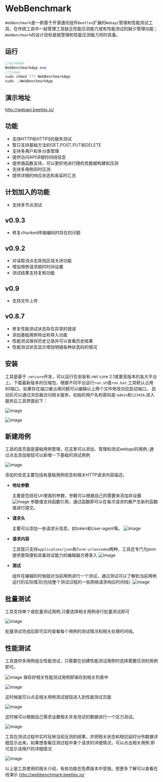 # WebBenchmark
`WebBenchmark`是一款基于开源通讯组件`Beetlex`扩展的`Webapi`管理和性能测试工具，在传统工具中一般管理工具缺乏性能压测能力或有性能测试的缺少管理功能；`WebBenchmark`的设计目标是就管理和性能压测能力同时具备。
## 运行
``` csharp
//windows
WebBenchmarkApp.exe
//linux
sudo chmod 777 WebBenchmarkApp
sudo ./WebBenchmarkApp
```
## 演示地址
http://webapi.beetlex.io/
## 功能
- 支持HTTP和HTTPS的服务测试
- 暂只支持基础方法的GET,POST,PUT和DELETE
- 支持多用户和多分类管理
- 提供访问API详细时间线信息
- 提供值函数支持，可以更好地进行随机性数据构建和压测
- 支持多用例同时压测
- 提供详细的响应状态和各延时汇总
## 计划加入的功能
- 支持多节点测试

## v0.9.3
- 修复chunked传输编码时存在的问题
## v0.9.2
- 对话取消点击其他区域关闭功能
- 增加用例请求超时时间设置
- 测试结果支持复制功能
## v0.9
- 支持文件上传
## v0.8.7
- 修复性能测试状态存在异常的错误
- 添加基础用例导出和导入功能
- 性能测试保存历史记录并可以查看历史结果
- 性能测试状态显示增加明细各种状态码的情况

## 安装
工具是基于`.netcore`开发，可以运行在安装有.net core 2.1或更高版本的各大平台上。下载最新版本的压缩包，根据不同平台运行`run.sh`或`run.bat`.工具默认占用80端口，如果存在端口被占用问题可以编辑以上两个文件修改对应启动端口。
启动后可以通过浏览器访问相关服务，初始的用户名和密码是:`admin`和`123456`.进入服务后工具界面如下：


![image](https://user-images.githubusercontent.com/2564178/86763474-f0197f00-c079-11ea-88ff-38a85ff279a4.png)


![image](https://user-images.githubusercontent.com/2564178/86763543-fc054100-c079-11ea-9e31-9e441d47678a.png)

## 新建用例
工具的首页面是基础用例管理，在这里可以添加、管理和测试webapi的用例 ;通过点击添加按钮可以新增一下基础的测试用例 

![image](https://user-images.githubusercontent.com/2564178/86766720-826f5200-c07d-11ea-8c26-127fe6758bee.png)

添加的信息主要包括有基础用例信息和相关HTTP请求内容描述。
- **地址参数**
 
  主要是包括在Url里面的参数，参数可以根据自己的需要来添加并设置.
![image](https://user-images.githubusercontent.com/2564178/86766744-8d29e700-c07d-11ea-912a-8788200128fd.png)
参数值支持函数引用，通过函数即可以在每次请求的都产生新的函数值进行提交。

- **请求头**

  主要可以添加一些请求头信息，如token和User-agent等。
![image](https://user-images.githubusercontent.com/2564178/86766770-961ab880-c07d-11ea-8c59-189ac3c11358.png)
  
- **请求内容**

  工具暂只支持`application/json`和`form-urlencoded`两种，工具还专门为json提供更简便和具备验证能力的编辑器方便录入
![image](https://user-images.githubusercontent.com/2564178/86766796-9fa42080-c07d-11ea-9bbe-459599c7edb2.png)

- **测试**

  组件在编辑的时候就对当前用例进行一个测试，通过测试可以了解到当前用例运行的实际情况(包括整个测试过程的一些网络请求响应时间线).
![image](https://user-images.githubusercontent.com/2564178/86766835-aaf74c00-c07d-11ea-8b1b-165bc9b5f3d7.png)


## 批量测试
工具支持单个或批量测试用例,只要选择相关用例进行批量测试即可

![image](https://user-images.githubusercontent.com/2564178/86766860-b34f8700-c07d-11ea-9c8d-fd92ef3a8f71.png)

批量测试完成后即可实时查看每个用例的测试情况和相关处理时间线。

## 性能测试
工具提供多用例组合性能测试，只需要在创建性能测试用例时选择需要压测的用例即可。

![image](https://user-images.githubusercontent.com/2564178/86766885-bc405880-c07d-11ea-8659-51c16107b1fb.png)
保存好相关性能测试用例即保存到相关列表中

![image](https://user-images.githubusercontent.com/2564178/86766918-c5312a00-c07d-11ea-8662-accec294370a.png)


这时候就可以点击相关用例测试按钮进入到性能测试页面

![image](https://user-images.githubusercontent.com/2564178/86766937-cbbfa180-c07d-11ea-9c44-365429378650.png)

这时候可以根据自己需求设置相关并发测试的数据进行一个压力测试。

![image](https://user-images.githubusercontent.com/2564178/86766957-d4b07300-c07d-11ea-967f-1a0d920fd04f.png)

工具在测试过程中实时反映当前压测的结果，并把相关状态和相应延时分布数据详细显示出来。如果想查看压测过程中某个请求的详细情况，可以点击相关用例 即可显示该用户的详细情况

![image](https://user-images.githubusercontent.com/2564178/86766977-dc701780-c07d-11ea-9688-51e0a8010426.png)



以上是工具使用的相关介绍，有些功能在免费版本中受限。想更多了解可以查看在线演示 http://webbenchmark.beetlex.io/


